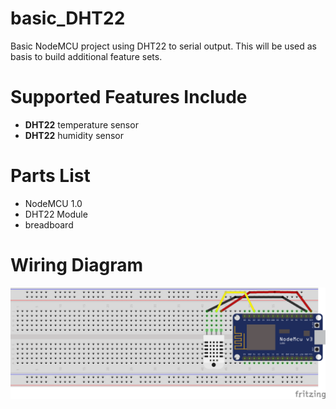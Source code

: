 # basic_DHT22
Basic NodeMCU project using DHT22 to serial output. This will be used as basis to build additional feature sets. 

# Supported Features Include
- **DHT22** temperature sensor
- **DHT22** humidity sensor

# Parts List
- NodeMCU 1.0
- DHT22 Module
- breadboard

# Wiring Diagram
![alt text](https://github.com/jtbarrera/basic_DHT22/blob/master/simple_DHT22_bb.png?raw=true "Wiring Diagram")
